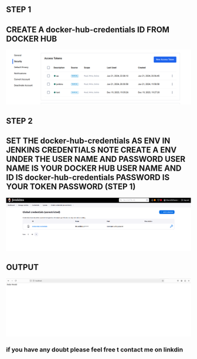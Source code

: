 ## STEP 1

## CREATE A docker-hub-credentials ID FROM DOCKER HUB

![alt text](image.png)


## STEP 2 

## SET THE docker-hub-credentials AS ENV IN JENKINS CREDENTIALS NOTE CREATE A ENV UNDER THE USER NAME AND PASSWORD USER NAME IS YOUR DOCKER HUB USER NAME AND ID IS docker-hub-credentials   PASSWORD IS YOUR TOKEN PASSWORD (STEP 1)

![alt text](image-1.png)


## OUTPUT 

![alt text](image-2.png)


### if you have any doubt please feel free t contact me on linkdin 